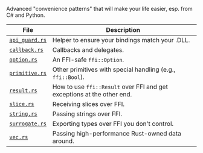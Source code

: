 Advanced "convenience patterns" that will make your life easier, esp. from C# and Python.

| File                           | Description                                                            |
|--------------------------------|------------------------------------------------------------------------|
| [`api_guard.rs`](api_guard.rs) | Helper to ensure your bindings match your .DLL.                        |
| [`callback.rs`](callback.rs)   | Callbacks and delegates.                                               |
| [`option.rs`](option.rs)       | An FFI-safe `ffi::Option`.                                             |
| [`primitive.rs`](primitive.rs) | Other primitives with special handling (e.g., `ffi::Bool`).            |
| [`result.rs`](result.rs)       | How to use `ffi::Result` over FFI and get exceptions at the other end. |
| [`slice.rs`](slice.rs)         | Receiving slices over FFI.                                             |
| [`string.rs`](string.rs)       | Passing strings over FFI.                                              |
| [`surrogate.rs`](surrogate.rs) | Exporting types over FFI you don't control.                            |
| [`vec.rs`](vec.rs)             | Passing high-performance Rust-owned data around.                       |
